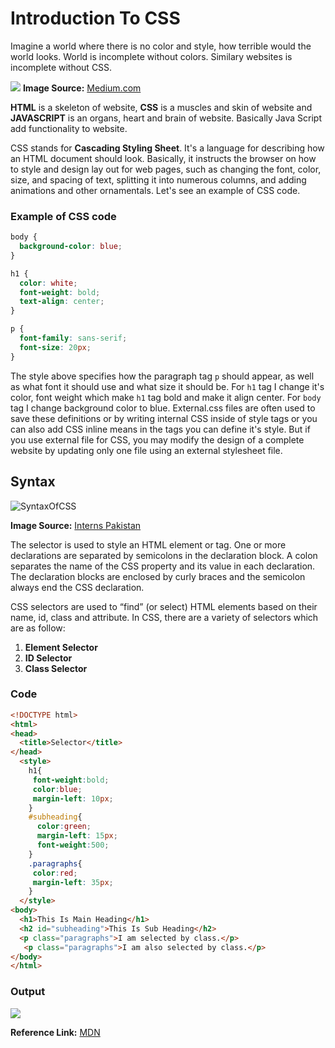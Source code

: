 # Introduction To CSS

Imagine a world where there is no color and style, how terrible would the world looks. World is incomplete without colors. Similary websites is incomplete without CSS. 

![ ](https://miro.medium.com/max/1400/1*lXKAoEYXdDvEUV8TeeqeBg.png)
**Image Source:** [Medium.com](https://medium.com/@readizo.com/html-basics-the-10-important-concepts-afeedcbe8e7d)

**HTML** is a skeleton of website, **CSS** is a muscles and skin of website and **JAVASCRIPT** is an organs, heart and brain of website. Basically Java Script add functionality to website.

CSS stands for **Cascading Styling Sheet**. It's a language for describing how an HTML document should look. Basically, it instructs the browser on how to style and design lay out for web pages, such as changing the font, color, size, and spacing of text, splitting it into numerous columns, and adding animations and other ornamentals. Let's see an example of CSS code.

### Example of CSS code

```css
body {
  background-color: blue;
}

h1 {
  color: white;
  font-weight: bold;
  text-align: center;
}

p {
  font-family: sans-serif;
  font-size: 20px;
}
```

The style above specifies how the paragraph tag `p` should appear, as well as what font it should use and what size it should be. For `h1` tag I change it's color, font weight which make `h1` tag bold and make it align center. For `body` tag I change background color to blue. External.css files are often used to save these definitions or by writing internal CSS inside of style tags or you can also add CSS inline means in the tags you can define it's style. But if you use external file for CSS, you may modify the design of a complete website by updating only one file using an external stylesheet file.

## Syntax

![SyntaxOfCSS](https://api.interns.pk/wp-content/uploads/2019/06/selector.gif)

**Image Source:** [Interns Pakistan](https://interns.pk/)

The selector is used to style an HTML element or tag. One or more declarations are separated by semicolons in the declaration block. A colon separates the name of the CSS property and its value in each declaration. The declaration blocks are enclosed by curly braces and the semicolon always end the CSS declaration.

CSS selectors are used to “find” (or select) HTML elements based on their name, id, class and attribute. In CSS, there are a variety of selectors which are as follow:
1) **Element Selector**
2) **ID Selector**
3) **Class Selector**

### Code

```html
<!DOCTYPE html>
<html>
<head>
  <title>Selector</title>
</head> 
  <style>
    h1{
     font-weight:bold;
     color:blue;
     margin-left: 10px;
    }
    #subheading{
      color:green;
      margin-left: 15px;
      font-weight:500;
    }
    .paragraphs{
     color:red;
     margin-left: 35px;
    }
  </style>
<body>
  <h1>This Is Main Heading</h1>
  <h2 id="subheading">This Is Sub Heading</h2>
  <p class="paragraphs">I am selected by class.</p>
   <p class="paragraphs">I am also selected by class.</p>
</body>
</html>  
```

### Output

![](https://images.samimunir2002.repl.co/intro.png)


**Reference Link:** [MDN](https://developer.mozilla.org/en-US/docs/Learn/CSS/First_steps)
